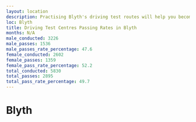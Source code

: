 ```yaml
---
layout: location
description: Practising Blyth's driving test routes will help you become more confident in your gear-changing abilities.
loc: Blyth
title: Driving Test Centres Passing Rates in Blyth
months: N/A
male_conducted: 3226
male_passes: 1536
male_passes_rate_percentage: 47.6
female_conducted: 2602
female_passes: 1359
female_pass_rate_percentage: 52.2
total_conducted: 5830
total_passes: 2895
total_pass_rate_percentage: 49.7
---
```


# Blyth
